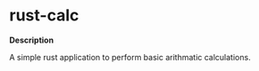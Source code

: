 # rust-calc

<b>Description</b>

A simple rust application to perform basic arithmatic calculations.
